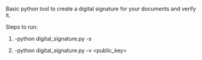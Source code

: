 Basic python tool to create a digital signature for your documents and verify it.


Steps to run: 


1. -python digital_signature.py -s <document>
  
2. -python digital_signature.py -v <document> <public_key> <signature>

